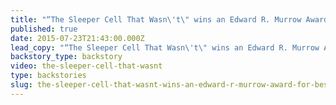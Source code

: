 ```yaml
---
title: "“The Sleeper Cell That Wasn\'t\" wins an Edward R. Murrow Award for Best Regional Video News Documentary"
published: true
date: 2015-07-23T21:43:00.000Z
lead_copy: "“The Sleeper Cell That Wasn\'t\" wins an Edward R. Murrow Award for Best Regional Video News Documentary "
backstory_type: backstory
video: the-sleeper-cell-that-wasnt
type: backstories
slug: the-sleeper-cell-that-wasnt-wins-an-edward-r-murrow-award-for-best-regional-video-news-documentary
---
```


